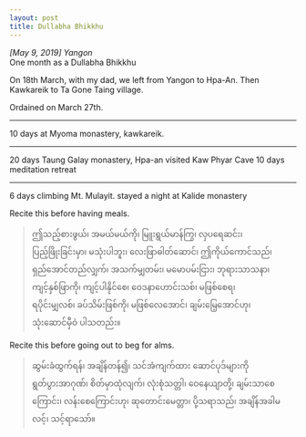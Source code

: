```yaml
---
layout: post
title: Dullabha Bhikkhu
---
```


*[May 9, 2019] Yangon*  
One month as a Dullabha Bhikkhu 


On 18th March, with my dad, we left from Yangon to Hpa-An. Then Kawkareik to Ta Gone Taing village. 

Ordained on March 27th. 

___

10 days at Myoma monastery, kawkareik. 

---

20 days Taung Galay monastery, Hpa-an
visited Kaw Phyar Cave 
10 days meditation retreat 
***

6 days climbing Mt. Mulayit. 
stayed a night at Kalide monastery 

Recite this before having meals. 
> ဤသည့်စားဖွယ်၊ အမယ်မယ်ကို၊ မြူးရွယ်မာန်ကြွ၊ လှပရေဆင်း၊  
> ပြည့်ဖြိုးခြင်းမှာ၊ မသုံးပါဘူး၊ လေးဖြာဓါတ်ဆောင်၊ ဤကိုယ်ကောင်သည်၊  
> ရှည်အောင်တည်လျှက်၊ အသက်မျှတမ်း၊ မမောပမ်းငြား၊ ဘုရားသာသနာ၊  
> ကျင့်နှစ်ဖြာကို၊ ကျင့်ပါနိုင်စေ၊ ဝေဒနာဟောင်းသစ်၊ မဖြစ်စေရ၊  
> ရပိုင်းမျှလစ်၊ ခပ်သိမ်းဖြစ်ကို၊ မဖြစ်လေအောင်၊ ချမ်းမြေ့အောင်ဟု၊  
> သုံးဆောင်မှီဝဲ ပါသတည်း။ 

Recite this before going out to beg for alms. 
> ဆွမ်းခံထွက်ရန်၊ အချိန်တန်၍၊ သင်အံကျက်ထား ဆောင်ပုဒ်များကို  
> ရွတ်ပွားအာဂုဏ်၊ စိတ်မှာထုံလျက်၊ လုံးစုံသတ္တါ၊ ဝေနေယျာတို့၊ 
> ချမ်းသာစေကြောင်း၊ လန်းစေကြောင်းဟု၊ ဆုတောင်းမေတ္တာ၊ ပို့သရာသည်၊ 
> အချိန်အခါမလင့်၊ သင့်ရာသော်။ 
